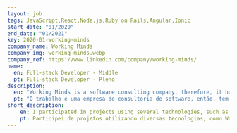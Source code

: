 ```yaml
---
layout: job
tags: JavaScript,React,Node.js,Ruby on Rails,Angular,Ionic
start_date: "01/2020"
end_date: "01/2021"
key: 2020-01-working-minds
company_name: Working Minds
company_img: working-minds.webp
company_ref: https://www.linkedin.com/company/working-minds/
name:
  en: Full-stack Developer - Middle
  pt: Full-stack Developer - Pleno
description:
  en: "Working Minds is a software consulting company, therefore, it has in its repertoires several projects with many technologies, so it is necessary a multidisciplinary team focused on quality deliveries."
  pt: "O trabalho é uma empresa de consultoria de software, então, tem em seu repertório vários projetos com muitas tecnologias, por isso sempre foi necessário equipes multidisciplinares focadas em entregas de qualidade."
short_description:
    en: I participated in projects using several technologies, such as Wordpress, Ruby on Rails, React, Ionic, Angular and Spring. The projects were based on the consulting model for other companies using Git and Jira for their management.
    pt: Participei de projetos utilizando diversas tecnologias, como Wordpress, Ruby on Rails, React, Ionic, Angular e Spring. Os projetos foram foitos no modelo de consultoria para outras empresas utilizando Git e Jira para gerenciamentos dos mesmos.
---
```

